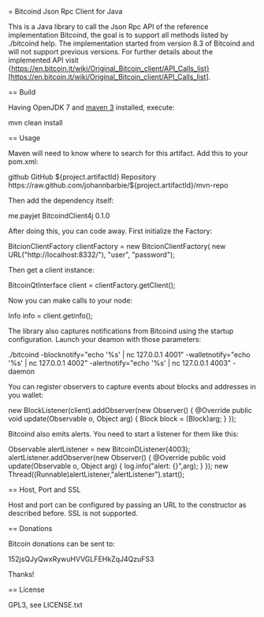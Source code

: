 = Bitcoind Json Rpc Client for Java

This is a Java library to call the Json Rpc API of the reference implementation Bitcoind, the goal is to support all methods listed by ./bitcoind help. The implementation started from version 8.3 of Bitcoind and will not support previous versions. For further details about the implemented API visit {https://en.bitcoin.it/wiki/Original_Bitcoin_client/API_Calls_list}[https://en.bitcoin.it/wiki/Original_Bitcoin_client/API_Calls_list].

== Build

Having OpenJDK 7 and [maven 3](http://maven.apache.org/download.cgi) installed, execute:

  mvn clean install

== Usage

Maven will need to know where to search for this artifact. Add this to your pom.xml:

  <repository>
    <id>github</id>
    <name>GitHub ${project.artifactId} Repository</name>
    <url>https://raw.github.com/johannbarbie/${project.artifactId}/mvn-repo</url>
  </repository>

Then add the dependency itself:

  <dependency>
    <groupId>me.payjet</groupId>
    <artifactId>BitcoindClient4j</artifactId>
    <version>0.1.0</version>
  </dependency>

After doing this, you can code away. First initialize the Factory:

  BitcionClientFactory clientFactory = 
      new BitcionClientFactory(
          new URL("http://localhost:8332/"), 
          "user", 
          "password");

Then get a client instance:

  BitcoinQtInterface client = clientFactory.getClient();

Now you can make calls to your node:

  Info info = client.getinfo();

The library also captures notifications from Bitcoind using the startup configuration. Launch your deamon with those parameters:

  ./bitcoind  -blocknotify="echo '%s' | nc 127.0.0.1 4001" 
              -walletnotify="echo '%s' | nc 127.0.0.1 4002" 
              -alertnotify="echo '%s' | nc 127.0.0.1 4003" 
              -daemon

You can register observers to capture events about blocks and addresses in you wallet:

  new BlockListener(client).addObserver(new Observer() {
    @Override
    public void update(Observable o, Object arg) {
      Block block = (Block)arg;
    }
  });

Bitcoind also emits alerts. You need to start a listener for them like this:

  Observable alertListener = new BitcoinDListener(4003);
  alertListener.addObserver(new Observer() {
      @Override
      public void update(Observable o, Object arg) {
        log.info("alert: {}",arg);
      }
  });
  new Thread((Runnable)alertListener,"alertListener").start();


== Host, Port and SSL

Host and port can be configured by passing an URL to the constructor as described before. SSL is not supported.


== Donations

Bitcoin donations can be sent to:

  152jsQJyQwxRywuHVVGLFEHkZqJ4QzuFS3

Thanks!

== License

GPL3, see LICENSE.txt